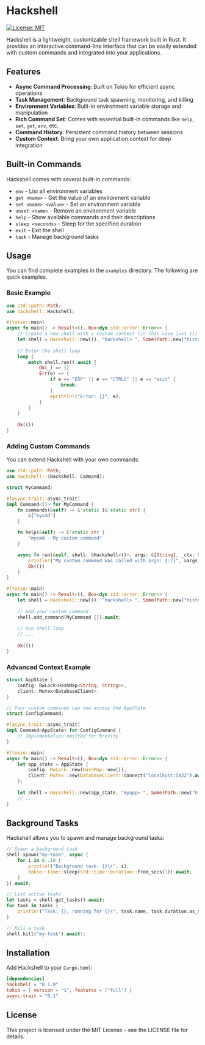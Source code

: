 # Hackshell

[![License: MIT](https://img.shields.io/badge/License-MIT-blue.svg)](https://opensource.org/licenses/MIT)

Hackshell is a lightweight, customizable shell framework built in Rust. It provides an interactive command-line interface that can be easily extended with custom commands and integrated into your applications.

## Features

- **Async Command Processing**: Built on Tokio for efficient async operations
- **Task Management**: Background task spawning, monitoring, and killing
- **Environment Variables**: Built-in environment variable storage and manipulation
- **Rich Command Set**: Comes with essential built-in commands like `help`, `set`, `get`, `env`, etc.
- **Command History**: Persistent command history between sessions
- **Custom Context**: Bring your own application context for deep integration

## Built-in Commands

Hackshell comes with several built-in commands:

- `env` - List all environment variables
- `get <name>` - Get the value of an environment variable
- `set <name> <value>` - Set an environment variable
- `unset <name>` - Remove an environment variable
- `help` - Show available commands and their descriptions
- `sleep <seconds>` - Sleep for the specified duration
- `exit` - Exit the shell
- `task` - Manage background tasks

## Usage

You can find complete examples in the `examples` directory. The following are quick examples.

### Basic Example

```rust
use std::path::Path;
use hackshell::Hackshell;

#[tokio::main]
async fn main() -> Result<(), Box<dyn std::error::Error>> {
    // Create a new shell with a custom context (in this case just ())
    let shell = Hackshell::new((), "hackshell> ", Some(Path::new("history.txt"))).await?;
    
    // Enter the shell loop
    loop {
        match shell.run().await {
            Ok(_) => {}
            Err(e) => {
                if e == "EOF" || e == "CTRLC" || e == "exit" {
                    break;
                }
                eprintln!("Error: {}", e);
            }
        }
    }
    
    Ok(())
}
```

### Adding Custom Commands

You can extend Hackshell with your own commands:

```rust
use std::path::Path;
use hackshell::{Hackshell, Command};

struct MyCommand;

#[async_trait::async_trait]
impl Command<()> for MyCommand {
    fn commands(&self) -> &'static [&'static str] {
        &["mycmd"]
    }

    fn help(&self) -> &'static str {
        "mycmd - My custom command"
    }

    async fn run(&self, shell: &Hackshell<()>, args: &[String], _ctx: &()) -> Result<(), String> {
        println!("My custom command was called with args: {:?}", &args[1..]);
        Ok(())
    }
}

#[tokio::main]
async fn main() -> Result<(), Box<dyn std::error::Error>> {
    let shell = Hackshell::new((), "hackshell> ", Some(Path::new("history.txt"))).await?;
    
    // Add your custom command
    shell.add_command(MyCommand {}).await;
    
    // Run shell loop
    // ...
    
    Ok(())
}
```

### Advanced Context Example

```rust
struct AppState {
    config: RwLock<HashMap<String, String>>,
    client: Mutex<DatabaseClient>,
}

// Your custom commands can now access the AppState
struct ConfigCommand;

#[async_trait::async_trait]
impl Command<AppState> for ConfigCommand {
    // Implementation omitted for brevity
}

#[tokio::main]
async fn main() -> Result<(), Box<dyn std::error::Error>> {
    let app_state = AppState {
        config: RwLock::new(HashMap::new()),
        client: Mutex::new(DatabaseClient::connect("localhost:5432").await?),
    };
    
    let shell = Hackshell::new(app_state, "myapp> ", Some(Path::new("history.txt"))).await?;
    // ...
}
```

## Background Tasks

Hackshell allows you to spawn and manage background tasks:

```rust
// Spawn a background task
shell.spawn("my-task", async {
    for i in 0..10 {
        println!("Background task: {}\r", i);
        tokio::time::sleep(std::time::Duration::from_secs(1)).await;
    }
}).await;

// List active tasks
let tasks = shell.get_tasks().await;
for task in tasks {
    println!("Task: {}, running for {}s", task.name, task.duration.as_secs());
}

// Kill a task
shell.kill("my-task").await?;
```

## Installation

Add Hackshell to your `Cargo.toml`:

```toml
[dependencies]
hackshell = "0.1.0"
tokio = { version = "1", features = ["full"] }
async-trait = "0.1"
```

## License

This project is licensed under the MIT License - see the LICENSE file for details.
